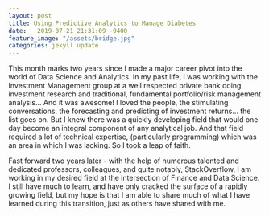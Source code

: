 ```yaml
---
layout: post
title: Using Predictive Analytics to Manage Diabetes
date:   2019-07-21 21:31:09 -0400
feature_image: "/assets/bridge.jpg"
categories: jekyll update
---
```


This month marks two years since I made a major career pivot into the world of Data Science and Analytics. In my past life, I was working with the Investment Management group at a well respected private bank doing investment research and traditional, fundamental portfolio/risk management analysis... And it was awesome! I loved the people, the stimulating conversations, the forecasting and predicting of investment returns… the list goes on. But I knew there was a quickly developing field that would one day become an integral component of any analytical job. And that field required a lot of technical expertise, (particularly programming) which was an area in which I was lacking. So I took a leap of faith.

Fast forward two years later - with the help of numerous talented and dedicated professors, colleagues, and quite notably, StackOverflow, I am working in my desired field at the intersection of Finance and Data Science. I still have much to learn, and have only cracked the surface of a rapidly growing field, but my hope is that I am able to share much of what I have learned during this transition, just as others have shared with me. 
